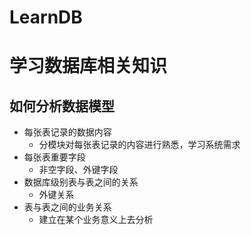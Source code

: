 # LearnDB
学习数据库相关知识
===
如何分析数据模型	
---
* 每张表记录的数据内容
	* 分模块对每张表记录的内容进行熟悉，学习系统需求
* 每张表重要字段
	* 非空字段、外键字段
* 数据库级别表与表之间的关系
	* 外键关系
* 表与表之间的业务关系
	* 建立在某个业务意义上去分析
	
